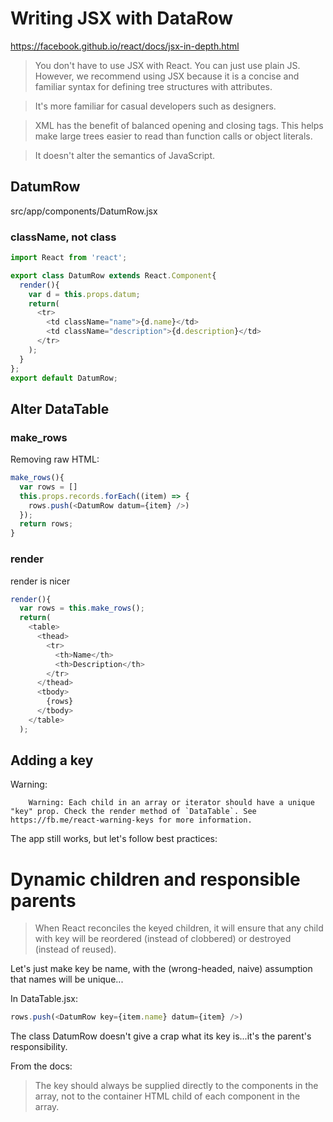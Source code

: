 

# Writing JSX with DataRow

https://facebook.github.io/react/docs/jsx-in-depth.html

> You don't have to use JSX with React. You can just use plain JS. However, we recommend using JSX because it is a concise and familiar syntax for defining tree structures with attributes.

> It's more familiar for casual developers such as designers.

> XML has the benefit of balanced opening and closing tags. This helps make large trees easier to read than function calls or object literals.

> It doesn't alter the semantics of JavaScript.



## DatumRow

src/app/components/DatumRow.jsx

### className, not class


```js
import React from 'react';

export class DatumRow extends React.Component{
  render(){
    var d = this.props.datum;
    return(
      <tr>
        <td className="name">{d.name}</td>
        <td className="description">{d.description}</td>
      </tr>
    );
  }
};
export default DatumRow;
```


## Alter DataTable

### make_rows

Removing raw HTML:

```js
make_rows(){
  var rows = []
  this.props.records.forEach((item) => {
    rows.push(<DatumRow datum={item} />)
  });
  return rows;
}
```

### render

render is nicer

```js
render(){
  var rows = this.make_rows();
  return(
    <table>
      <thead>
        <tr>
          <th>Name</th>
          <th>Description</th>
        </tr>
      </thead>
      <tbody>
        {rows}
      </tbody>
    </table>
  );
```


## Adding a key

Warning:



```
    Warning: Each child in an array or iterator should have a unique "key" prop. Check the render method of `DataTable`. See https://fb.me/react-warning-keys for more information.
```


The app still works, but let's follow best practices:


# Dynamic children and responsible parents


> When React reconciles the keyed children, it will ensure that any child with key will be reordered (instead of clobbered) or destroyed (instead of reused).


Let's just make key be name, with the (wrong-headed, naive) assumption that names will be unique...

In DataTable.jsx:

```js
rows.push(<DatumRow key={item.name} datum={item} />)
```

The class DatumRow doesn't give a crap what its key is...it's the parent's responsibility.

From the docs:

> The key should always be supplied directly to the components in the array, not to the container HTML child of each component in the array.
